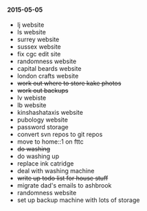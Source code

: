 #### 2015-05-05 ####

- lj website
- ls website
- surrey website
- sussex website
- fix cgc edit site
- randomness website
- capital beards website
- london crafts website
- ~~work out where to store kake photos~~
- ~~work out backups~~
- lv webiste
- lb website
- kinshashataxis website
- pubology website
- password storage
- convert svn repos to git repos
- move to home::1 on fttc
- ~~do washing~~
- do washing up
- replace ink catridge
- deal with washing machine
- ~~write up todo list for house stuff~~
- migrate dad's emails to ashbrook
- randomness website
- set up backup machine with lots of storage


